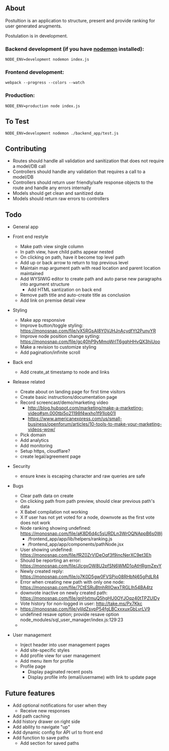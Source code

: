 ## About

Postultion is an application to structure, present and provide ranking for user generated arugments.

Postulation is in development.

### Backend development (if you have [nodemon](https://github.com/remy/nodemon) installed):
```
NODE_ENV=development nodemon index.js
```

### Frontend development:
```
webpack --progress --colors --watch
```

### Production:
```
NODE_ENV=production node index.js
```

## To Test

`NODE_ENV=development nodemon ./backend_app/test.js`

## Contributing

* Routes should handle all validation and sanitization that does not require a model/DB call
* Controllers should handle any validation that requires a call to a model/DB
* Controllers should return user friendly/safe response objects to the route and handle any errors internally
* Models should get clean and sanitized data
* Models should return raw errors to controllers

## Todo

* General app
* Front end restyle
  * Make path view single column
  * In path view, have child paths appear nested
  * On clicking on path, have it become top level path
  * Add up or back arrow to return to top previous level
  * Maintain map argument path with read location and parent location maintained
  * Add WYSIWIG editor to create path and auto parse new paragraphs into argument structure
    * Add HTML santization on back end
  * Remove path title and auto-create title as conclusion
  * Add link on premise detail view

* Styling
  * Make app responsive
  * Improve button/toggle styling: https://monosnap.com/file/vX5RGsAI8Y0VJHJnAcydfYt2PunyYR
  * Improve node position change sytling: https://monosnap.com/file/gc40hP9yMmoWrIT6gqhHHvQX3hiUoo
  * Make a revision to customize styling
  * Add pagination/infinite scroll
* Back end
  * Add create_at timestamp to node and links
* Release related
  * Create about on landing page for first time visitors
  * Create basic instructions/documentation page
  * Record screencast/demo/marketing video
    * http://blog.hubspot.com/marketing/make-a-marketing-video#sm.000tbi5o21198f4wxho1f91lob01l
    * https://www.americanexpress.com/us/small-business/openforum/articles/10-tools-to-make-your-marketing-videos-wow/
  * Pick domain
  * Add analytics
  * Add monitoring
  * Setup https, cloudflare?
  * create legal/agreement page
* Security
  * ensure knex is escaping character and raw queries are safe
* Bugs
  * Clear path data on create
  * On clicking path from path preview, should clear previous path's data
  * X Babel compilation not working
  * X If user has not yet voted for a node, downvote as the first vote does not work
  * Node ranking showing undefined: https://monosnap.com/file/aK8D6d4c5sURDLn3WrOQNAppB6s0Wj
    * /frontend_app/app/lib/helpers/ranking.js
    * /frontend_app/app/components/pathNode.jsx
  * User showing undefined: https://monosnap.com/file/fRZ0ZrVIDeOqf3f9incNerXC9et3Eh
  * Should be reporting an error: https://monosnap.com/file/JlcgxOW8U2pfSN6WMD1oAtHRgmZevY
  * Newly created reply: https://monosnap.com/file/o7K0D5gw0FVSPjo08RHbNj65gPdLR4
  * Error when creating new path with only one node: https://monosnap.com/file/7CtESRuBtnhRIIOwxTRGLIh54BA4tz
  * downvote inactive on newly created path: https://monosnap.com/file/gnHxtmuQ5hgHU0OYJOqz40tTPZUlDy
  * Vote history for non-logged in user: http://take.ms/Px7Kkc
  * https://monosnap.com/file/yIjldZsvpP54fgLBCxxxuxGbLyrLV9
  * undefined resave option; provide resave option node_modules/sql_user_manager/index.js:129:23
  * 
* User management
  * Inject header into user management pages
  * Add site-specific styles
  * Add profile view for user management
  * Add menu item for profile
  * Profile page
    * Display paginated recent posts
    * Display profile info (email/username) with link to update page

## Future features
* Add optional notifications for user when they
  * Receive new responses
* Add path caching
* Add history drawer on right side
* Add ability to navigate "up"
* Add dynamic config for API url to front end
* Add function to save paths
  * Add section for saved paths